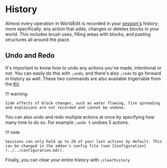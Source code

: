 # History

Almost every operation in WorldEdit is recorded in your [session's](sessions.md) history; more specifically, any action that adds, changes or deletes blocks in your world.
This includes brush uses, filling areas with blocks, and pasting structures all around the place.

## Undo and Redo

It's important to know how to undo any actions you've made, intentional or not. You can easily do this with `;undo`, and there's also `;redo` to go forward in history as well. These two commands are also available trigerrable from the [Kit](../kit.md#undo).

!!! warning

    Side effects of block changes, such as water flowing, fire spreading and explosions are not recorded and cannot be undone.

You can also undo and redo multiple actions at once by specifying how many time to do so. For example `;undo 5` undoes 5 actions.

!!! note

    Sessions can only hold up to 20 of your last actions by default. This can be changed in the addon's config file (see [Configuration](../../configuration.md)).

Finally, you can clear your entire history with `;clearhistory`.
